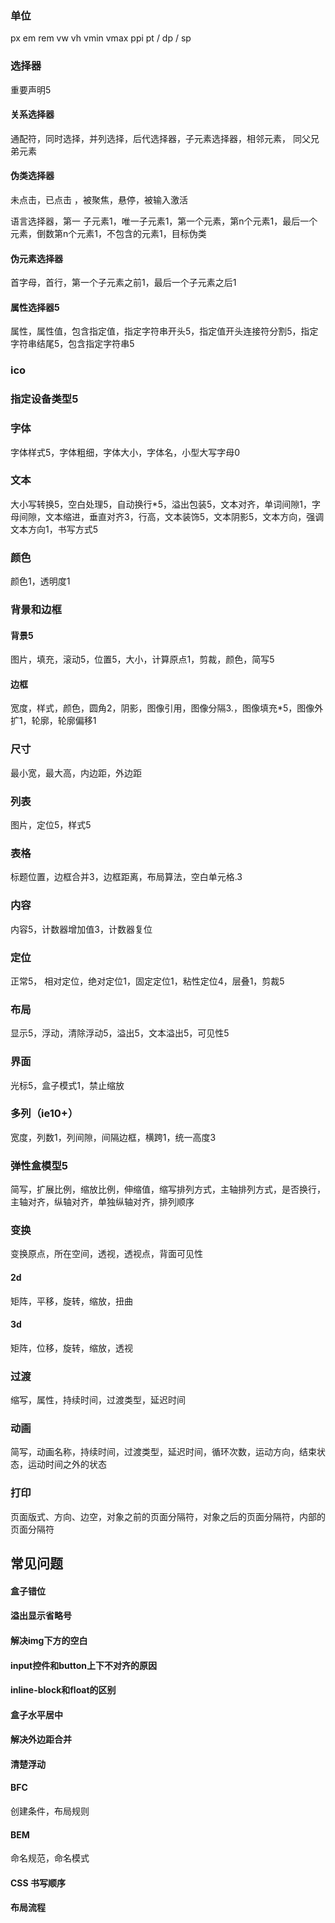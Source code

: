 ### 单位

px em   rem   vw   vh   vmin   vmax  ppi   pt / dp / sp   

###  选择器

重要声明5

#### 关系选择器

通配符，同时选择，并列选择，后代选择器，子元素选择器，相邻元素，  同父兄弟元素

#### 伪类选择器

未点击，已点击 ，被聚焦，悬停，被输入激活

语言选择器，第一 子元素1，唯一子元素1，第一个元素，第n个元素1，最后一个元素，倒数第n个元素1，不包含的元素1，目标伪类

#### 伪元素选择器

首字母，首行，第一个子元素之前1，最后一个子元素之后1

#### 属性选择器5

属性，属性值，包含指定值，指定字符串开头5，指定值开头连接符分割5，指定字符串结尾5，包含指定字符串5

### ico

### 指定设备类型5

### 字体

字体样式5，字体粗细，字体大小，字体名，小型大写字母0

### 文本

大小写转换5，空白处理5，自动换行*5，溢出包装5，文本对齐，单词间隙1，字母间隙，文本缩进，垂直对齐3，行高，文本装饰5，文本阴影5，文本方向，强调文本方向1，书写方式5

### 颜色

颜色1，透明度1

### 背景和边框

#### 背景5

图片，填充，滚动5，位置5，大小，计算原点1，剪裁，颜色，简写5

#### 边框

宽度，样式，颜色，圆角2，阴影，图像引用，图像分隔3.，图像填充*5，图像外扩1，轮廓，轮廓偏移1

### 尺寸

最小宽，最大高，内边距，外边距

### 列表

图片，定位5，样式5

### 表格

标题位置，边框合并3，边框距离，布局算法，空白单元格.3

### 内容

内容5，计数器增加值3，计数器复位

### 定位

正常5， 相对定位，绝对定位1，固定定位1，粘性定位4，层叠1，剪裁5

### 布局

显示5，浮动，清除浮动5，溢出5，文本溢出5，可见性5

### 界面

光标5，盒子模式1，禁止缩放

### 多列（ie10+）

宽度，列数1，列间隙，间隔边框，横跨1，统一高度3

### 弹性盒模型5

简写，扩展比例，缩放比例，伸缩值，缩写排列方式，主轴排列方式，是否换行，主轴对齐，纵轴对齐，单独纵轴对齐，排列顺序

### 变换

变换原点，所在空间，透视，透视点，背面可见性

#### 2d

矩阵，平移，旋转，缩放，扭曲

#### 3d

矩阵，位移，旋转，缩放，透视

### 过渡

缩写，属性，持续时间，过渡类型，延迟时间

### 动画

简写，动画名称，持续时间，过渡类型，延迟时间，循环次数，运动方向，结束状态，运动时间之外的状态

### 打印

页面版式、方向、边空，对象之前的页面分隔符，对象之后的页面分隔符，内部的页面分隔符

## 常见问题

#### 盒子错位

#### 溢出显示省略号

#### 解决img下方的空白

#### input控件和button上下不对齐的原因

#### inline-block和float的区别

#### 盒子水平居中

#### 解决外边距合并

#### 清楚浮动

#### BFC

创建条件，布局规则

#### BEM

命名规范，命名模式

#### CSS 书写顺序

#### 布局流程



